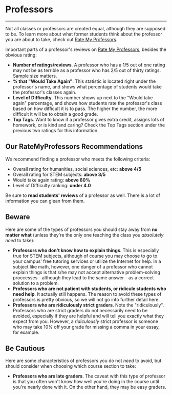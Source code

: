 # Professors

***

Not all classes or professors are created equal, although they are supposed to be.  To learn more about what former students think about the professor you are about to take, check out [Rate My Professors](https://ratemyprofessors.com).

Important parts of a professor's reviews on [Rate My Professors](https://ratemyprofessors.com), besides the obvious rating:

- **Number of ratings/reviews**.  A professor who has a 1/5 out of one rating may not be as terrible as a professor who has 2/5 out of thirty ratings.  Sample size matters.
- **% that "Would Take Again"**.  This statistic is located right under the professor's name, and shows what percentage of students would take the professor's classes again.
- **Level of Difficulty**.  This number shows up next to the "Would take again" percentage, and shows how students rate the professor's class based on how difficult it is to pass.  The higher the number, the more difficult it will be to obtain a good grade.
- **Top Tags**.  Want to know if a professor gives extra credit, assigns lots of homework, or is kind and caring?  Check the Top Tags section under the previous two ratings for this information.

## Our RateMyProfessors Recommendations

We recommend finding a professor who meets the following criteria:

- Overall rating for humanities, social sciences, etc:  **above 4/5**
- Overall rating for STEM subjects:  **above 3/5**
- Would take again rating: **above 60%**
- Level of Difficulty ranking:  **under 4.0**

Be sure to **read students' reviews** of a professor as well.  There is a lot of information you can glean from them.

## Beware

Here are some of the types of professors you should stay away from **no matter what** (unless they're the only one teaching the class you _absolutely need_ to take):

- **Professors who don't know how to explain things**.  This is especially true for STEM subjects, although of course you may choose to go to your campus' free tutoring services or utilize the Internet for help.  In a subject like math, however, one danger of a professor who cannot explain things is that s/he may not accept alternative problem-solving proccesses - although they lead to the same answer - as a correct solution to a problem.
- **Professors who are not patient with students, or ridicule students who need help**.  It actually still happens.  The reason to avoid these types of professors is pretty obvious, so we will not go into further detail here.
- **Professors who are ridiculously strict graders**.  Note the "ridiculously".  Professors who are strict graders do not necessarily need to be avoided, especially if they are helpful and will tell you exactly what they expect from you.  However, a _ridiculously_ strict professor is someone who may take 10% off your grade for missing a comma in your essay, for example.

## Be Cautious

Here are some characteristics of professors you do not _need_ to avoid, but should consider when choosing which course section to take:

- **Professors who are late graders**.  The caveat with this type of professor is that you often won't know how well you're doing in the course until you're nearly done with it.  On the other hand, they may be easy graders.
